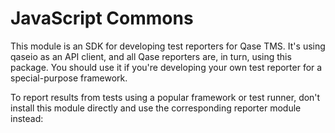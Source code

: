 # JavaScript Commons

This module is an SDK for developing test reporters for Qase TMS. It's using qaseio as an API client, and all Qase reporters are, in turn, using this package. You should use it if you're developing your own test reporter for a special-purpose framework.

To report results from tests using a popular framework or test runner, don't install this module directly and use the corresponding reporter module instead:
